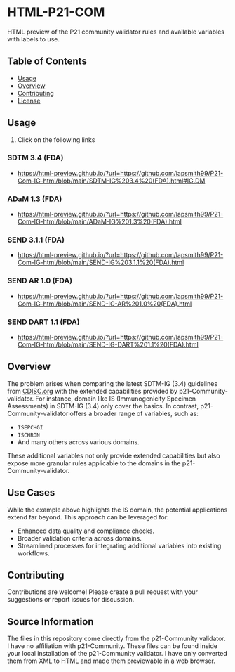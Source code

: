# HTML-P21-COM
HTML preview of the P21 community validator rules and available variables with labels to use.
## Table of Contents
- [Usage](#usage)
- [Overview](#overview)
- [Contributing](#contributing)
- [License](#license)
## Usage
1. Click on the following links
### SDTM 3.4 (FDA)
- https://html-preview.github.io/?url=https://github.com/lapsmith99/P21-Com-IG-html/blob/main/SDTM-IG%203.4%20(FDA).html#IG.DM
### ADaM 1.3 (FDA)
- https://html-preview.github.io/?url=https://github.com/lapsmith99/P21-Com-IG-html/blob/main/ADaM-IG%201.3%20(FDA).html
### SEND 3.1.1 (FDA)
- https://html-preview.github.io/?url=https://github.com/lapsmith99/P21-Com-IG-html/blob/main/SEND-IG%203.1.1%20(FDA).html
### SEND AR 1.0 (FDA)
- https://html-preview.github.io/?url=https://github.com/lapsmith99/P21-Com-IG-html/blob/main/SEND-IG-AR%201.0%20(FDA).html
### SEND DART 1.1 (FDA)
- https://html-preview.github.io/?url=https://github.com/lapsmith99/P21-Com-IG-html/blob/main/SEND-IG-DART%201.1%20(FDA).html
## Overview
The problem arises when comparing the latest SDTM-IG (3.4) guidelines from [CDISC.org](https://cdisc.org) with the extended capabilities provided by p21-Community-validator. For instance, domain like IS (Immunogenicity Specimen Assessments) in SDTM-IG (3.4) only cover the basics. In contrast, p21-Community-validator offers a broader range of variables, such as:

- `ISEPCHGI`
- `ISCHRON`
- And many others across various domains.

These additional variables not only provide extended capabilities but also expose more granular rules applicable to the domains in the p21-Community-validator.

## Use Cases
While the example above highlights the IS domain, the potential applications extend far beyond. This approach can be leveraged for:

- Enhanced data quality and compliance checks.
- Broader validation criteria across domains.
- Streamlined processes for integrating additional variables into existing workflows.
## Contributing
Contributions are welcome! Please create a pull request with your suggestions or report issues for discussion.
## Source Information
The files in this repository come directly from the p21-Community validator. I have no affiliation with p21-Community. These files can be found inside your local installation of the p21-Community validator. I have only converted them from XML to HTML and made them previewable in a web browser.


